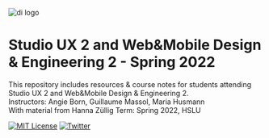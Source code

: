 
![di logo](https://github.com/digitalideation/comppx_h2001/blob/master/docs/assets/images/di-logo-small.jpg?raw=true "di logo")


# Studio UX 2 and Web&Mobile Design & Engineering 2 - Spring 2022

This repository includes resources & course notes for students attending Studio UX 2 and Web&Mobile Design & Engineering 2.<br/>
Instructors: Angie Born, Guillaume Massol, Maria Husmann<br/>
With material from Hanna Züllig
Term: Spring 2022, HSLU<br/>



[![MIT License](https://img.shields.io/badge/license-MIT-blue.svg)](http://opensource.org/licenses/MIT)
[![Twitter](https://img.shields.io/twitter/url/https/github.com/webslides/webslides.svg?style=social)](https://twitter.com/digideation)
